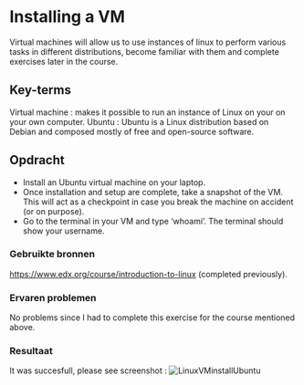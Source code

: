 # Installing a VM
Virtual machines will allow us to use instances of linux to perform various tasks in different distributions, become familiar with them and complete exercises later in the course.

## Key-terms
Virtual machine : makes it possible to run an instance of Linux on your on your own computer. 
Ubuntu : Ubuntu is a Linux distribution based on Debian and composed mostly of free and open-source software. 

## Opdracht

- Install an Ubuntu virtual machine on your laptop.
- Once installation and setup are complete, take a snapshot of the VM. This will act as a checkpoint in case you break the machine on accident (or on       purpose).
- Go to the terminal in your VM and type ‘whoami’. The terminal should show your username.

### Gebruikte bronnen
https://www.edx.org/course/introduction-to-linux (completed previously).

### Ervaren problemen
No problems since I had to complete this exercise for the course mentioned above.

### Resultaat
It was succesfull, please see screenshot :
![LinuxVMinstallUbuntu](https://user-images.githubusercontent.com/95615509/144855527-41fee6b4-4042-4136-b4db-1e9159edacff.png)
